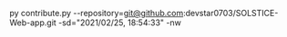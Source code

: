py contribute.py --repository=git@github.com:devstar0703/SOLSTICE-Web-app.git -sd="2021/02/25, 18:54:33" -nw